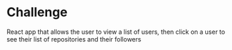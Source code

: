 # Challenge

React app that allows the user to view a list of users, then click on a user
to see their list of repositories and their followers
